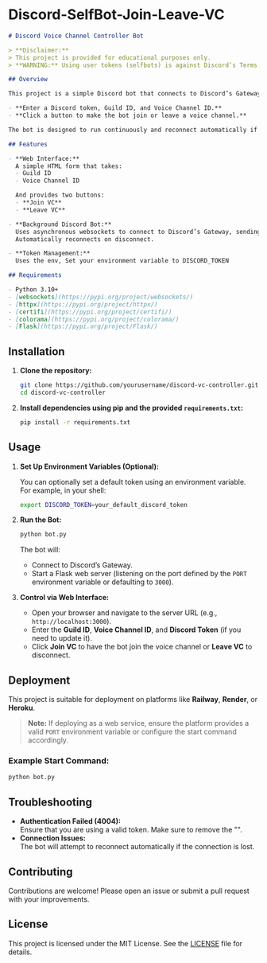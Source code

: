 # Discord-SelfBot-Join-Leave-VC

```markdown
# Discord Voice Channel Controller Bot

> **Disclaimer:**  
> This project is provided for educational purposes only.  
> **WARNING:** Using user tokens (selfbots) is against Discord’s Terms of Service and may lead to account termination. It is recommended to use a **bot token** from the [Discord Developer Portal](https://discord.com/developers/applications).

## Overview

This project is a simple Discord bot that connects to Discord’s Gateway via websockets and lets you control its voice channel connection through a web interface built with Flask. With the web interface, you can:

- **Enter a Discord token, Guild ID, and Voice Channel ID.**
- **Click a button to make the bot join or leave a voice channel.**

The bot is designed to run continuously and reconnect automatically if the connection is lost. It also allows you to update the token on the fly via the web form.

## Features

- **Web Interface:**  
  A simple HTML form that takes:
  - Guild ID
  - Voice Channel ID

  And provides two buttons:
  - **Join VC**
  - **Leave VC**

- **Background Discord Bot:**  
  Uses asynchronous websockets to connect to Discord’s Gateway, sending Identify and heartbeat payloads.  
  Automatically reconnects on disconnect.

- **Token Management:**  
  Uses the env, Set your environment variable to DISCORD_TOKEN

## Requirements

- Python 3.10+
- [websockets](https://pypi.org/project/websockets/)
- [httpx](https://pypi.org/project/httpx/)
- [certifi](https://pypi.org/project/certifi/)
- [colorama](https://pypi.org/project/colorama/)
- [Flask](https://pypi.org/project/Flask/)
```
## Installation

1. **Clone the repository:**

   ```bash
   git clone https://github.com/yourusername/discord-vc-controller.git
   cd discord-vc-controller
   ```

2. **Install dependencies using pip and the provided `requirements.txt`:**

   ```bash
   pip install -r requirements.txt
   ```

## Usage

1. **Set Up Environment Variables (Optional):**

   You can optionally set a default token using an environment variable.  
   For example, in your shell:

   ```bash
   export DISCORD_TOKEN=your_default_discord_token
   ```

2. **Run the Bot:**

   ```bash
   python bot.py
   ```

   The bot will:
   - Connect to Discord’s Gateway.
   - Start a Flask web server (listening on the port defined by the `PORT` environment variable or defaulting to `3000`).

3. **Control via Web Interface:**

   - Open your browser and navigate to the server URL (e.g., `http://localhost:3000`).
   - Enter the **Guild ID**, **Voice Channel ID**, and **Discord Token** (if you need to update it).
   - Click **Join VC** to have the bot join the voice channel or **Leave VC** to disconnect.

## Deployment

This project is suitable for deployment on platforms like **Railway**, **Render**, or **Heroku**.  
> **Note:** If deploying as a web service, ensure the platform provides a valid `PORT` environment variable or configure the start command accordingly.

### Example Start Command:
```bash
python bot.py
```

## Troubleshooting

- **Authentication Failed (4004):**  
  Ensure that you are using a valid token. Make sure to remove the "".
- **Connection Issues:**  
  The bot will attempt to reconnect automatically if the connection is lost.

## Contributing

Contributions are welcome! Please open an issue or submit a pull request with your improvements.

## License

This project is licensed under the MIT License. See the [LICENSE](LICENSE) file for details.
```
